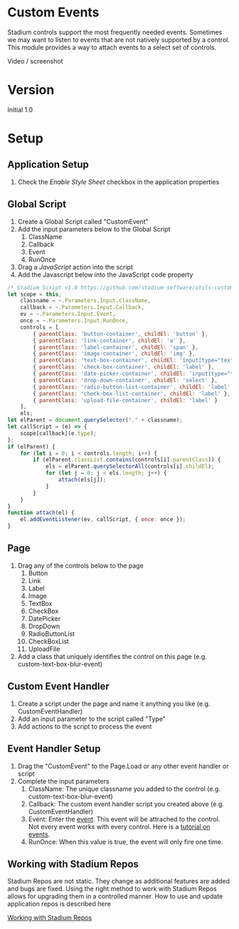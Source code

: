 # Custom Events <!-- omit in toc -->

Stadium controls support the most frequently needed events. Sometimes we may want to listen to events that are not natively supported by a control. This module provides a way to attach events to a select set of controls. 

Video / screenshot

# Version
Initial 1.0

# Setup

## Application Setup
1. Check the *Enable Style Sheet* checkbox in the application properties

## Global Script
1. Create a Global Script called "CustomEvent"
2. Add the input parameters below to the Global Script
   1. ClassName
   2. Callback
   3. Event
   4. RunOnce
3. Drag a *JavaScript* action into the script
4. Add the Javascript below into the JavaScript code property
```javascript
/* Stadium Script v1.0 https://github.com/stadium-software/utils-custom-event */
let scope = this,
    classname = ~.Parameters.Input.ClassName,
    callback = ~.Parameters.Input.Callback,
    ev = ~.Parameters.Input.Event,
    once = ~.Parameters.Input.RunOnce,
    controls = [
        { parentClass: 'button-container', childEl: 'button' },
        { parentClass: 'link-container', childEl: 'a' },
        { parentClass: 'label-container', childEl: 'span' },
        { parentClass: 'image-container', childEl: 'img' },
        { parentClass: 'text-box-container', childEl: 'input[type="text"]' },
        { parentClass: 'check-box-container', childEl: 'label' },
        { parentClass: 'date-picker-container', childEl: 'input[type="text"], button' },
        { parentClass: 'drop-down-container', childEl: 'select' },
        { parentClass: 'radio-button-list-container', childEl: 'label' },
        { parentClass: 'check-box-list-container', childEl: 'label' },
        { parentClass: 'upload-file-container', childEl: 'label' }
    ],
    els;
let elParent = document.querySelector("." + classname);
let callScript = (e) => {
    scope[callback](e.type);
};
if (elParent) {
    for (let i = 0; i < controls.length; i++) {
        if (elParent.classList.contains(controls[i].parentClass)) { 
            els = elParent.querySelectorAll(controls[i].childEl);
            for (let j = 0; j < els.length; j++) {
                attach(els[j]);
            }
        }
    }
}
function attach(el) { 
    el.addEventListener(ev, callScript, { once: once });
}
```

## Page
1. Drag any of the controls below to the page
   1. Button
   2. Link
   3. Label
   4. Image
   5. TextBox
   6. CheckBox
   7. DatePicker
   8. DropDown
   9. RadioButtonList
   10. CheckBoxList
   11. UploadFile
2.  Add a class that uniquely identifies the control on this page (e.g. custom-text-box-blur-event)

## Custom Event Handler
1. Create a script under the page and name it anything you like (e.g. CustomEventHandler)
2. Add an input parameter to the script called "Type"
3. Add actions to the script to process the event

## Event Handler Setup
1. Drag the "CustomEvent" to the Page.Load or any other event handler or script
2. Complete the input parameters
   1. ClassName: The unique classname you added to the control (e.g. custom-text-box-blur-event)
   2. Callback: The custom event handler script you created above (e.g. CustomEventHandler)
   3. Event: Enter the [event](https://www.w3schools.com/jsref/dom_obj_event.asp). This event will be attrached to the control. Not every event works with every control. Here is a [tutorial on events](https://www.w3schools.com/js/js_events.asp). 
   4. RunOnce: When this value is true, the event will only fire one time. 

## Working with Stadium Repos
Stadium Repos are not static. They change as additional features are added and bugs are fixed. Using the right method to work with Stadium Repos allows for upgrading them in a controlled manner. How to use and update application repos is described here 

[Working with Stadium Repos](https://github.com/stadium-software/samples-upgrading)